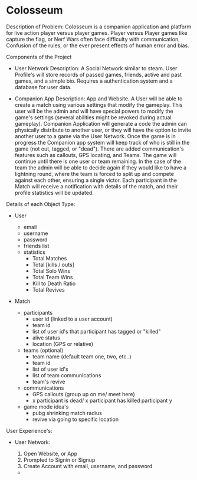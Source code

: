 # Colosseum
Description of Problem: Colosseum is a companion application and platform for live action player versus player games. Player versus Player games like capture the flag, or Nerf Wars often face difficulty with communication, Confusion of the rules, or the ever present effects of human error and bias.

Components of the Project
  + User Network
    Description: A Social Network similar to steam. User Profile's will store records of passed games, friends, active and past games, and a simple bio. Requires a authentication system and a database for user data.

  + Companion App
    Description: App and Website. A User will be able to create a match using various settings that modify the gameplay. This user will be the admin and will have special powers to modify the game's settings (several abilities might be revoked during actual gameplay). Companion Application will generate a code the admin can physically distribute to another user, or they will have the option to invite another user to a game via the User Network. Once the game is in progress the Companion app system will keep track of who is still in the game (not out, tagged, or "dead"). There are added communication's features such as callouts, GPS locating, and Teams. The game will continue until there is one user or team remaining. In the case of the team the admin will be able to decide again if they would like to have a lightning round, where the team is forced to split up and compete against each other, ensuring a single victor. Each participant in the Match will receive a notification with details of the match, and their profile statistics will be updated.

Details of each Object Type:
  + User
    - email
    - username
    - password
    - friends list
    - statistics
      * Total Matches
      * Total [kills / outs]
      * Total Solo Wins
      * Total Team Wins
      * Kill to Death Ratio
      * Total Revives

  + Match
    - participants
      * user id (linked to a user account)
      * team id
      * list of user id's that participant has tagged or "killed"
      * alive status
      * location (GPS or relative)
    - teams (optional)
      * team name (default team one, two, etc..)
      * team id
      * list of user id's
      * list of team communications
      * team's revive
    - communications
      * GPS callouts (group up on me/ meet here)
      * x participant is dead/ x participant has killed participant y
    - game mode idea's
      * pubg shrinking match radius
      * revive via going to specific location

User Experience's:
  + User Network:
    1. Open Website, or App
    2. Prompted to Signin or Signup
    3. Create Account with email, username, and password




    -
